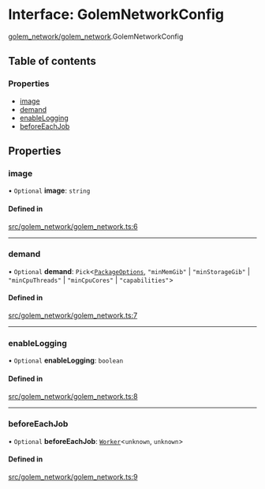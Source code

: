 # Interface: GolemNetworkConfig

[golem_network/golem_network](../modules/golem_network_golem_network).GolemNetworkConfig

## Table of contents

### Properties

- [image](golem_network_golem_network.GolemNetworkConfig#image)
- [demand](golem_network_golem_network.GolemNetworkConfig#demand)
- [enableLogging](golem_network_golem_network.GolemNetworkConfig#enablelogging)
- [beforeEachJob](golem_network_golem_network.GolemNetworkConfig#beforeeachjob)

## Properties

### image

• `Optional` **image**: `string`

#### Defined in

[src/golem_network/golem_network.ts:6](https://github.com/golemfactory/golem-js/blob/2e4ff2e/src/golem_network/golem_network.ts#L6)

___

### demand

• `Optional` **demand**: `Pick`<[`PackageOptions`](../modules/package_package#packageoptions), ``"minMemGib"`` \| ``"minStorageGib"`` \| ``"minCpuThreads"`` \| ``"minCpuCores"`` \| ``"capabilities"``\>

#### Defined in

[src/golem_network/golem_network.ts:7](https://github.com/golemfactory/golem-js/blob/2e4ff2e/src/golem_network/golem_network.ts#L7)

___

### enableLogging

• `Optional` **enableLogging**: `boolean`

#### Defined in

[src/golem_network/golem_network.ts:8](https://github.com/golemfactory/golem-js/blob/2e4ff2e/src/golem_network/golem_network.ts#L8)

___

### beforeEachJob

• `Optional` **beforeEachJob**: [`Worker`](../modules/task_work#worker)<`unknown`, `unknown`\>

#### Defined in

[src/golem_network/golem_network.ts:9](https://github.com/golemfactory/golem-js/blob/2e4ff2e/src/golem_network/golem_network.ts#L9)

